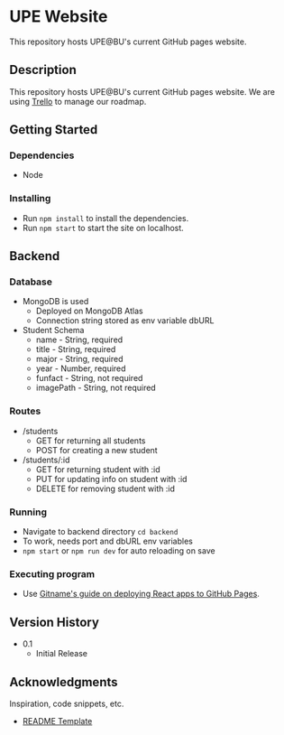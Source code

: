 # UPE Website

This repository hosts UPE@BU's current GitHub pages website.

## Description

This repository hosts UPE@BU's current GitHub pages website. We are using [Trello](https://trello.com/b/0MtO7mPY/upe-website) to manage our roadmap.

## Getting Started

### Dependencies

* Node

### Installing
* Run `npm install` to install the dependencies.
* Run `npm start` to start the site on localhost.

## Backend

### Database
* MongoDB is used
  * Deployed on MongoDB Atlas
  * Connection string stored as env variable dbURL 
* Student Schema
  * name - String, required
  * title - String, required
  * major - String, required
  * year - Number, required
  * funfact - String, not required
  * imagePath - String, not required

### Routes
* /students
  * GET for returning all students
  * POST for creating a new student
* /students/:id
  * GET for returning student with :id
  * PUT for updating info on student with :id
  * DELETE for removing student with :id

### Running
* Navigate to backend directory `cd backend`
* To work, needs port and dbURL env variables
* `npm start` or `npm run dev` for auto reloading on save

### Executing program
* Use [Gitname's guide on deploying React apps to GitHub Pages](https://github.com/gitname/react-gh-pages).


## Version History
* 0.1
  * Initial Release

## Acknowledgments

Inspiration, code snippets, etc.
* [README Template](https://twitter.com/dompizzie)
